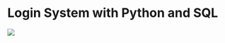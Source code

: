 # Login System with Python and SQL

<div>
<img src="https://user-images.githubusercontent.com/100323338/198125619-521abb23-e07e-4afe-822f-7ace8d98545a.JPG">
</div>
